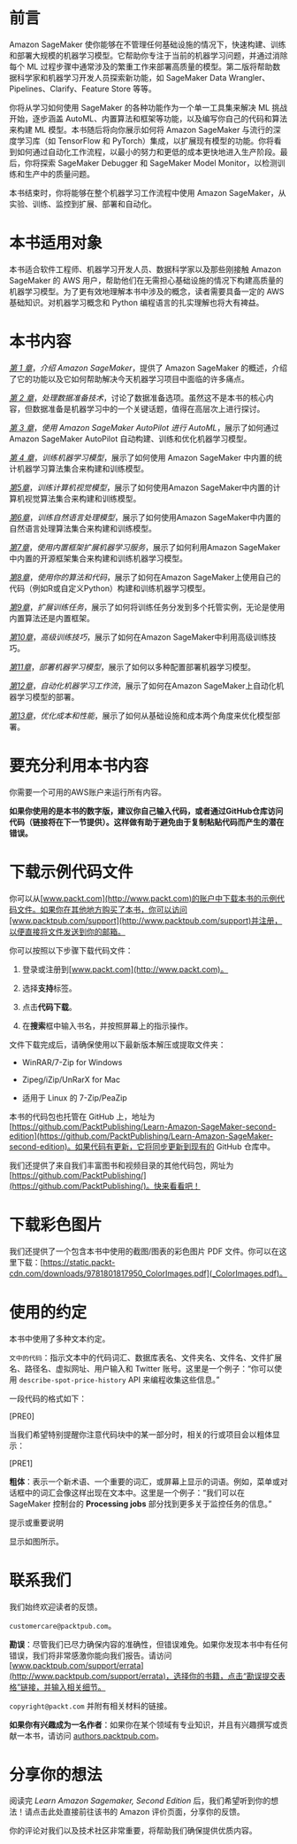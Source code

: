 # 前言

Amazon SageMaker 使你能够在不管理任何基础设施的情况下，快速构建、训练和部署大规模的机器学习模型。它帮助你专注于当前的机器学习问题，并通过消除每个 ML 过程步骤中通常涉及的繁重工作来部署高质量的模型。第二版将帮助数据科学家和机器学习开发人员探索新功能，如 SageMaker Data Wrangler、Pipelines、Clarify、Feature Store 等等。

你将从学习如何使用 SageMaker 的各种功能作为一个单一工具集来解决 ML 挑战开始，逐步涵盖 AutoML、内置算法和框架等功能，以及编写你自己的代码和算法来构建 ML 模型。本书随后将向你展示如何将 Amazon SageMaker 与流行的深度学习库（如 TensorFlow 和 PyTorch）集成，以扩展现有模型的功能。你将看到如何通过自动化工作流程，以最小的努力和更低的成本更快地进入生产阶段。最后，你将探索 SageMaker Debugger 和 SageMaker Model Monitor，以检测训练和生产中的质量问题。

本书结束时，你将能够在整个机器学习工作流程中使用 Amazon SageMaker，从实验、训练、监控到扩展、部署和自动化。

# 本书适用对象

本书适合软件工程师、机器学习开发人员、数据科学家以及那些刚接触 Amazon SageMaker 的 AWS 用户，帮助他们在无需担心基础设施的情况下构建高质量的机器学习模型。为了更有效地理解本书中涉及的概念，读者需要具备一定的 AWS 基础知识。对机器学习概念和 Python 编程语言的扎实理解也将大有裨益。

# 本书内容

[*第 1 章*](B17705_01_Final_JM_ePub.xhtml#_idTextAnchor013)，*介绍 Amazon SageMaker*，提供了 Amazon SageMaker 的概述，介绍了它的功能以及它如何帮助解决今天机器学习项目中面临的许多痛点。

[*第 2 章*](B17705_02_Final_JM_ePub.xhtml#_idTextAnchor030)，*处理数据准备技术*，讨论了数据准备选项。虽然这不是本书的核心内容，但数据准备是机器学习中的一个关键话题，值得在高层次上进行探讨。

[*第 3 章*](B17705_03_Final_JM_ePub.xhtml#_idTextAnchor049)，*使用 Amazon SageMaker AutoPilot 进行 AutoML*，展示了如何通过 Amazon SageMaker AutoPilot 自动构建、训练和优化机器学习模型。

[*第 4 章*](B17705_04_Final_JM_ePub.xhtml#_idTextAnchor069)，*训练机器学习模型*，展示了如何使用 Amazon SageMaker 中内置的统计机器学习算法集合来构建和训练模型。

[*第5章*](B17705_05_Final_JM_ePub.xhtml#_idTextAnchor091)，*训练计算机视觉模型*，展示了如何使用Amazon SageMaker中内置的计算机视觉算法集合来构建和训练模型。

[*第6章*](B17705_06_Final_JM_ePub.xhtml#_idTextAnchor108)，*训练自然语言处理模型*，展示了如何使用Amazon SageMaker中内置的自然语言处理算法集合来构建和训练模型。

[*第7章*](B17705_07_Final_JM_ePub.xhtml#_idTextAnchor130)，*使用内置框架扩展机器学习服务*，展示了如何利用Amazon SageMaker中内置的开源框架集合来构建和训练机器学习模型。

[*第8章*](B17705_08_Final_JM_ePub.xhtml#_idTextAnchor147)，*使用你的算法和代码*，展示了如何在Amazon SageMaker上使用自己的代码（例如R或自定义Python）构建和训练机器学习模型。

[*第9章*](B17705_09_Final_JM_ePub.xhtml#_idTextAnchor168)，*扩展训练任务*，展示了如何将训练任务分发到多个托管实例，无论是使用内置算法还是内置框架。

[*第10章*](B17705_10_Final_JM_ePub.xhtml#_idTextAnchor206)，*高级训练技巧*，展示了如何在Amazon SageMaker中利用高级训练技巧。

[*第11章*](B17705_11_Final_JM_ePub.xhtml#_idTextAnchor237)，*部署机器学习模型*，展示了如何以多种配置部署机器学习模型。

[*第12章*](B17705_12_Final_JM_ePub.xhtml#_idTextAnchor260)，*自动化机器学习工作流*，展示了如何在Amazon SageMaker上自动化机器学习模型的部署。

[*第13章*](B17705_13_Final_JM_ePub.xhtml#_idTextAnchor290)，*优化成本和性能*，展示了如何从基础设施和成本两个角度来优化模型部署。

# 要充分利用本书内容

你需要一个可用的AWS账户来运行所有内容。

**如果你使用的是本书的数字版，建议你自己输入代码，或者通过GitHub仓库访问代码（链接将在下一节提供）。这样做有助于避免由于复制粘贴代码而产生的潜在错误。**

# 下载示例代码文件

你可以从[www.packt.com](http://www.packt.com)的账户中下载本书的示例代码文件。如果你在其他地方购买了本书，你可以访问[www.packtpub.com/support](http://www.packtpub.com/support)并注册，以便直接将文件发送到你的邮箱。

你可以按照以下步骤下载代码文件：

1.  登录或注册到[www.packt.com](http://www.packt.com)。

1.  选择**支持**标签。

1.  点击**代码下载**。

1.  在**搜索**框中输入书名，并按照屏幕上的指示操作。

文件下载完成后，请确保使用以下最新版本解压或提取文件夹：

+   WinRAR/7-Zip for Windows

+   Zipeg/iZip/UnRarX for Mac

+   适用于 Linux 的 7-Zip/PeaZip

本书的代码包也托管在 GitHub 上，地址为 [https://github.com/PacktPublishing/Learn-Amazon-SageMaker-second-edition](https://github.com/PacktPublishing/Learn-Amazon-SageMaker-second-edition)。如果代码有更新，它将同步更新到现有的 GitHub 仓库中。

我们还提供了来自我们丰富图书和视频目录的其他代码包，网址为 [https://github.com/PacktPublishing/](https://github.com/PacktPublishing/)。快来看看吧！

# 下载彩色图片

我们还提供了一个包含本书中使用的截图/图表的彩色图片 PDF 文件。你可以在这里下载：[https://static.packt-cdn.com/downloads/9781801817950_ColorImages.pdf](_ColorImages.pdf)。

# 使用的约定

本书中使用了多种文本约定。

`文中的代码`：指示文本中的代码词汇、数据库表名、文件夹名、文件名、文件扩展名、路径名、虚拟网址、用户输入和 Twitter 账号。这里是一个例子：“你可以使用 `describe-spot-price-history` API 来编程收集这些信息。”

一段代码的格式如下：

[PRE0]

当我们希望特别提醒你注意代码块中的某一部分时，相关的行或项目会以粗体显示：

[PRE1]

**粗体**：表示一个新术语、一个重要的词汇，或屏幕上显示的词语。例如，菜单或对话框中的词汇会像这样出现在文本中。这里是一个例子：“我们可以在 SageMaker 控制台的 **Processing jobs** 部分找到更多关于监控任务的信息。”

提示或重要说明

显示如图所示。

# 联系我们

我们始终欢迎读者的反馈。

`customercare@packtpub.com`。

**勘误**：尽管我们已尽力确保内容的准确性，但错误难免。如果你发现本书中有任何错误，我们将非常感激你能向我们报告。请访问 [www.packtpub.com/support/errata](http://www.packtpub.com/support/errata)，选择你的书籍，点击“勘误提交表格”链接，并输入相关细节。

`copyright@packt.com` 并附有相关材料的链接。

**如果你有兴趣成为一名作者**：如果你在某个领域有专业知识，并且有兴趣撰写或贡献一本书，请访问 [authors.packtpub.com](http://authors.packtpub.com)。

# 分享你的想法

阅读完 *Learn Amazon Sagemaker, Second Edition* 后，我们希望听到你的想法！请点击此处直接前往该书的 Amazon 评价页面，分享你的反馈。

你的评论对我们以及技术社区非常重要，将帮助我们确保提供优质内容。
